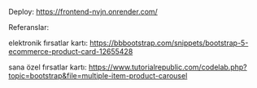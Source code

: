 Deploy: https://frontend-nvjn.onrender.com/

Referanslar:

elektronik fırsatlar kartı:
https://bbbootstrap.com/snippets/bootstrap-5-ecommerce-product-card-12655428 

sana özel fırsatlar kartı:
https://www.tutorialrepublic.com/codelab.php?topic=bootstrap&file=multiple-item-product-carousel
